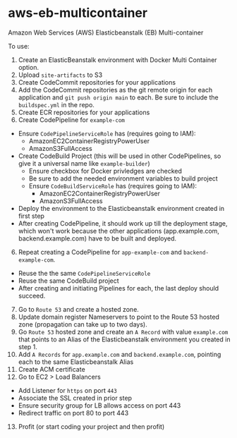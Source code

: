 # aws-eb-multicontainer
Amazon Web Services (AWS) Elasticbeanstalk  (EB) Multi-container 


To use:

1. Create an ElasticBeanstalk environment with Docker Multi Container option.
2. Upload `site-artifacts` to S3
3. Create CodeCommit repositories for your applications
4. Add the CodeCommit repositories as the git remote origin for each application and `git push origin main` to each. Be sure to include the `buildspec.yml` in the repo.
4. Create ECR repositories for your applications
5. Create CodePipeline for `example-com`
  - Ensure `CodePipelineServiceRole` has (requires going to IAM):
    - AmazonEC2ContainerRegistryPowerUser
    - AmazonS3FullAccess
  - Create CodeBuild Project (this will be used in other CodePipelines, so give it a universal name like `example-builder`)
    - Ensure checkbox for Docker privledges are checked
    - Be sure to add the needed environment variables to build project
    - Ensure `CodeBuildServiceRole` has (requires going to IAM):
      - AmazonEC2ContainerRegistryPowerUser
      - AmazonS3FullAccess 
  - Deploy the environment to the Elasticbeanstalk environment created in first step
  - After creating CodePipeline, it should work up till the deployment stage, which won't work because the other applications (app.example.com, backend.example.com) have to be built and deployed.
6. Repeat creating a CodePipeline for `app-example-com` and `backend-example-com`.
  - Reuse the the same `CodePipelineServiceRole`
  - Reuse the same CodeBuild project
  - After creating and initiating Pipelines for each, the last deploy should succeed.
7. Go to `Route 53` and create a hosted zone.
8. Update domain register Nameservers to point to the Route 53 hosted zone (propagation can take up to two days).
9. Go `Route 53` hosted zone and create an `A Record` with value `example.com` that points to an Alias of the Elasticbeanstalk environment you created in step 1.
10. Add `A Records` for `app.example.com` and `backend.example.com`, pointing each to the same Elasticbeanstalk Alias
11. Create ACM certificate
12. Go to EC2 > Load Balancers
  - Add Listener for `https` on port `443`
  - Associate the SSL created in prior step
  - Ensure security group for LB allows access on port 443
  - Redirect traffic on port 80 to port 443
13. Profit (or start coding your project and then profit)


